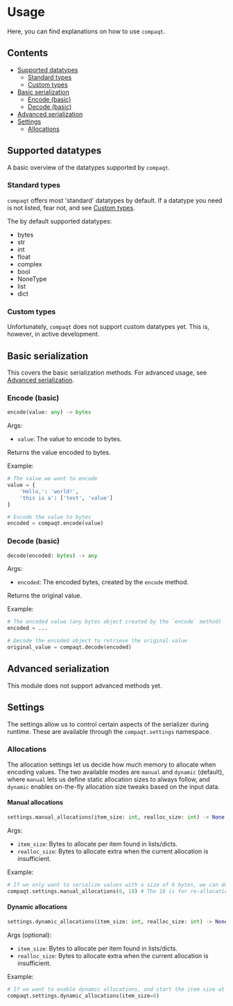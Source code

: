 # Usage

Here, you can find explanations on how to use `compaqt`.


## Contents

- [Supported datatypes](#supported-datatypes)
    - [Standard types](#standard-types)
    - [Custom types](#custom-types)
- [Basic serialization](#basic-serialization)
    - [Encode (basic)](#encode-(basic))
    - [Decode (basic)](#decode-(basic))
- [Advanced serialization](#advanced-serialization)
- [Settings](#settings)
    - [Allocations](#allocations)


## Supported datatypes

A basic overview of the datatypes supported by `compaqt`.


### Standard types

`compaqt` offers most 'standard' datatypes by default. If a datatype you need is not listed, fear not, and see [Custom types](#Custom-types).

The by default supported datatypes:
- bytes
- str
- int
- float
- complex
- bool
- NoneType
- list
- dict


### Custom types

Unfortunately, `compaqt` does not support custom datatypes yet. This is, however, in active development.


## Basic serialization

This covers the basic serialization methods. For advanced usage, see [Advanced serialization](#Advanced-serialization).


### Encode (basic)

```python
encode(value: any) -> bytes
```

Args:
- `value`: The value to encode to bytes.

Returns the value encoded to bytes.

Example:
```python
# The value we want to encode
value = {
    'Hello,': 'world!',
    'this is a': ['test', 'value']
}

# Encode the value to bytes
encoded = compaqt.encode(value)
```

### Decode (basic)

```python
decode(encoded: bytes) -> any
```

Args:
- `encoded`: The encoded bytes, created by the `encode` method.

Returns the original value.

Example:
```python
# The encoded value (any bytes object created by the `encode` method)
encoded = ...

# Decode the encoded object to retrieve the original value
original_value = compaqt.decode(encoded)
```


## Advanced serialization

This module does not support advanced methods yet.


## Settings

The settings allow us to control certain aspects of the serializer during runtime. These are available through the `compaqt.settings` namespace.


### Allocations

The allocation settings let us decide how much memory to allocate when encoding values.
The two available modes are `manual` and `dynamic` (default), where `manual` lets us define static allocation sizes to always follow, and `dynamic` enables on-the-fly allocation size tweaks based on the input data.


#### Manual allocations

```python
settings.manual_allocations(item_size: int, realloc_size: int) -> None
```

Args:
- `item_size`:    Bytes to allocate per item found in lists/dicts.
- `realloc_size`: Bytes to allocate extra when the current allocation is insufficient.

Example:
```python
# If we only want to serialize values with a size of 6 bytes, we can do this:
compaqt.settings.manual_allocations(6, 18) # The 18 is for re-allocations, if necessary
```


#### Dynamic allocations

```python
settings.dynamic_allocations(item_size: int, realloc_size: int) -> None
```

Args (optional):
- `item_size`:    Bytes to allocate per item found in lists/dicts.
- `realloc_size`: Bytes to allocate extra when the current allocation is insufficient.

Example:
```python
# If we want to enable dynamic allocations, and start the item size at 8
compaqt.settings.dynamic_allocations(item_size=8)
```

